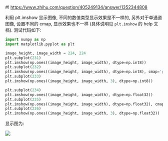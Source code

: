 #! https://www.zhihu.com/question/405249134/answer/1352344808

[comment]: <> (Answer URL: https://www.zhihu.com/question/405249134/answer/1352344808)
[comment]: <> (Question Title: 在Python中，plt.imshow为啥对于np.zeros和np.ones矩阵都显示为黑色图像?)
[comment]: <> (Author Name: 采石工)
[comment]: <> (Create Time: 2020-07-21 19:03:05)

利用 plt.imshow 显示图像, 不同的数值类型显示效果是不一样的, 另外对于单通道图像, 设置不同的 cmap, 显示效果也不一样 (具体说明见 `plt.imshow` 的 help 文档). 测试代码如下:

    
```python
import numpy as np
import matplotlib.pyplot as plt

image_height, image_width = 224, 224
plt.subplot(231)
plt.imshow(np.ones((image_height, image_width), dtype=np.int8))
plt.subplot(232)
plt.imshow(np.ones((image_height, image_width), dtype=np.int8), cmap='gray')
plt.subplot(233)
plt.imshow(np.ones((image_height, image_width, 3), dtype=np.int8))

plt.subplot(234)
plt.imshow(np.ones((image_height, image_width), dtype=np.float32))
plt.subplot(235)
plt.imshow(np.ones((image_height, image_width), dtype=np.float32), cmap='gray')
plt.subplot(236)
plt.imshow(np.ones((image_height, image_width, 3), dtype=np.float32))
```
显示图为:

![](https://pic4.zhimg.com/50/v2-2fb9272549db2fd45685d5ac23fea8aa_hd.jpg?source=1940ef5c)

